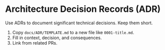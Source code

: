 # Architecture Decision Records (ADR)

Use ADRs to document significant technical decisions. Keep them short.

1. Copy `docs/ADR/TEMPLATE.md` to a new file like `0001-title.md`.
2. Fill in context, decision, and consequences.
3. Link from related PRs.

